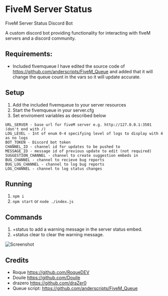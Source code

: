 # FiveM Server Status
FiveM Server Status Discord Bot

A custom discord bot providing functionality for interacting with fiveM servers and a discord community.

## Requirements:

- Included fivemqueue
I have edited the source code of https://github.com/anderscripts/FiveM_Queue and added that it will change the queue count in the    vars so it will update accurate.

## Setup

1. Add the included fivemqueue to your server resources
2. Start the fivemqueue in your server.cfg
3. Set enviroment variables as described below

```
URL_SERVER - base url for fiveM server e.g. http://127.0.0.1:3501 (don't end with /)
LOG_LEVEL - Int of enum 0-4 specifying level of logs to display with 4 as no logs
BOT_TOKEN - Discord bot token
CHANNEL_ID - channel id for updates to be pushed to
MESSAGE_ID - message id of previous update to edit (not required)
SUGGESTION_CHANNEL - channel to create suggestion embeds in
BUG_CHANNEL - channel to recieve bug reports
BUG_LOG_CHANNEL - channel to log bug reports
LOG_CHANNEL - channel to log status changes
```
## Running
1. `npm i`
2. `npm start` or `node ./index.js`


## Commands
1. +status <Message> to add a warning message in the server status embed.
2. +status clear to clear the warning message.
  
![Screenshot](https://media.discordapp.net/attachments/424886239410388992/625739298846801936/unknown.png)

## Credits
- Roque https://github.com/RoqueDEV
- Douile https://github.com/Douile
- drazero https://github.com/draZer0
- Queue script: https://github.com/anderscripts/FiveM_Queue
